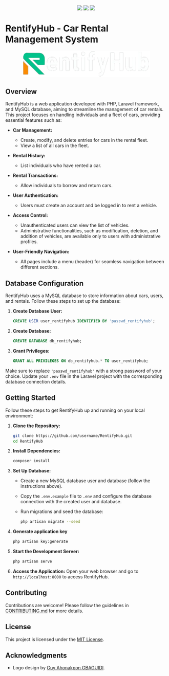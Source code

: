 <p align="center">
<img align="center" src="http://ForTheBadge.com/images/badges/built-with-love.svg"> <img align="center" src="http://ForTheBadge.com/images/badges/makes-people-smile.svg"> <img align="center" src="http://ForTheBadge.com/images/badges/built-by-developers.svg">
</p>

# RentifyHub - Car Rental Management System

<p align="center">
  <img src="assets/RentifyHub_2.png" width="400">
</p>

## Overview

RentifyHub is a web application developed with PHP, Laravel framework, and MySQL database, aiming to streamline the management of car rentals. This project focuses on handling individuals and a fleet of cars, providing essential features such as:

- **Car Management:**
  - Create, modify, and delete entries for cars in the rental fleet.
  - View a list of all cars in the fleet.

- **Rental History:**
  - List individuals who have rented a car.

- **Rental Transactions:**
  - Allow individuals to borrow and return cars.

- **User Authentication:**
  - Users must create an account and be logged in to rent a vehicle.

- **Access Control:**
  - Unauthenticated users can view the list of vehicles.
  - Administrative functionalities, such as modification, deletion, and addition of vehicles, are available only to users with administrative profiles.

- **User-Friendly Navigation:**
  - All pages include a menu (header) for seamless navigation between different sections.

## Database Configuration

RentifyHub uses a MySQL database to store information about cars, users, and rentals. Follow these steps to set up the database:

1. **Create Database User:**

   ```sql
   CREATE USER user_rentifyhub IDENTIFIED BY 'passwd_rentifyhub';
   ```

2. **Create Database:**

   ```sql
   CREATE DATABASE db_rentifyhub;
   ```

3. **Grant Privileges:**

   ```sql
   GRANT ALL PRIVILEGES ON db_rentifyhub.* TO user_rentifyhub;
   ```

Make sure to replace `'passwd_rentifyhub'` with a strong password of your choice. Update your `.env` file in the Laravel project with the corresponding database connection details.

## Getting Started

Follow these steps to get RentifyHub up and running on your local environment:

1. **Clone the Repository:**

   ```bash
   git clone https://github.com/username/RentifyHub.git
   cd RentifyHub
   ```

2. **Install Dependencies:**

   ```bash
   composer install
   ```

3. **Set Up Database:**
   - Create a new MySQL database user and database (follow the instructions above).
   - Copy the `.env.example` file to `.env` and configure the database connection with the created user and database.
   - Run migrations and seed the database:

     ```bash
     php artisan migrate --seed
     ```

4. **Generate application key**

   ```bash
   php artisan key:generate
   ```

5. **Start the Development Server:**

   ```bash
   php artisan serve
   ```

6. **Access the Application:**
   Open your web browser and go to `http://localhost:8000` to access RentifyHub.

## Contributing

Contributions are welcome! Please follow the guidelines in [CONTRIBUTING.md](CONTRIBUTING.md) for more details.

## License

This project is licensed under the [MIT License](LICENSE).

## Acknowledgments

- Logo design by [Guy Ahonakpon GBAGUIDI](https://www.linkedin.com/in/guy-ahonakpon-gbaguidi).
